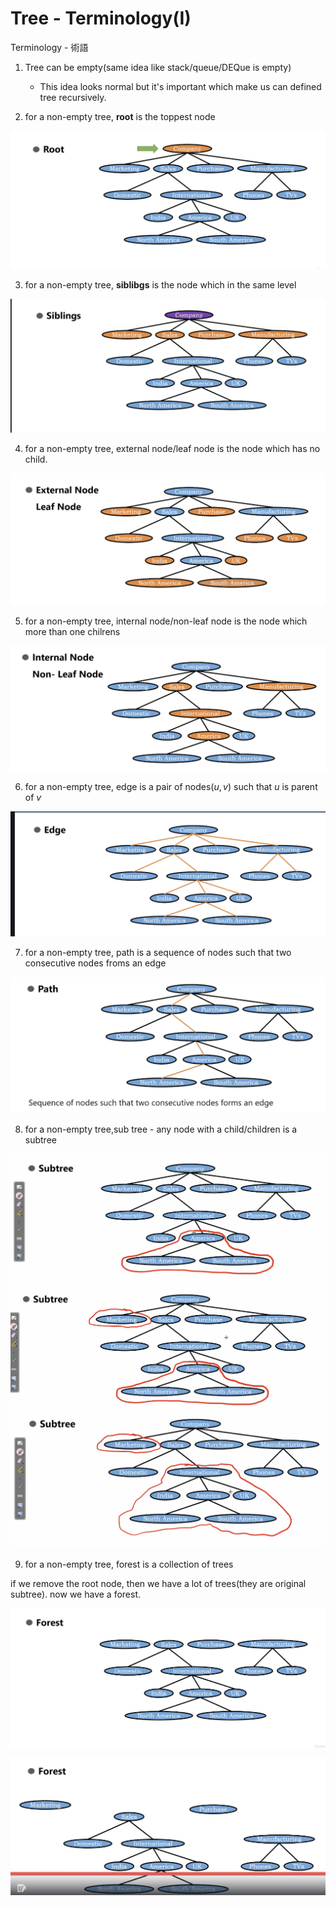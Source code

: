 # Tree - Terminology(I)

Terminology - 術語

1. Tree can be empty(same idea like stack/queue/DEQue is empty)

   * This idea looks normal but it's important which make us can defined tree recursively. 

2. for a non-empty tree, **root** is the toppest node

<img src='../assets/147_1.png'></img>

3. for a non-empty tree, **siblibgs** is the node which in the same level

<img src='../assets/147_2.png'></img>

4. for a non-empty tree, external node/leaf node is the node which has no child.

<img src='../assets/147_3.png'></img>

5. for a non-empty tree, internal node/non-leaf node is the node which more than one chilrens

<img src='../assets/147_4.png'></img>

6. for a non-empty tree, edge is a pair of nodes$(u, v)$ such that $u$ is parent of $v$

<img src='../assets/147_5.png'></img>

7. for a non-empty tree, path is a sequence of nodes such that two consecutive nodes froms an edge

<img src='../assets/147_6.png'></img>
  

8. for a non-empty tree,sub tree - any node with a child/children is a subtree

<img src='../assets/147_7.png'></img>
<img src='../assets/147_8.png'></img>
<img src='../assets/147_9.png'></img>

9. for a non-empty tree, forest is a collection of trees

if we remove the root node, then we have a lot of trees(they are original subtree). now we have a forest.

<img src='../assets/147_10.png'></img>

<img src='../assets/147_12.png'></img>
